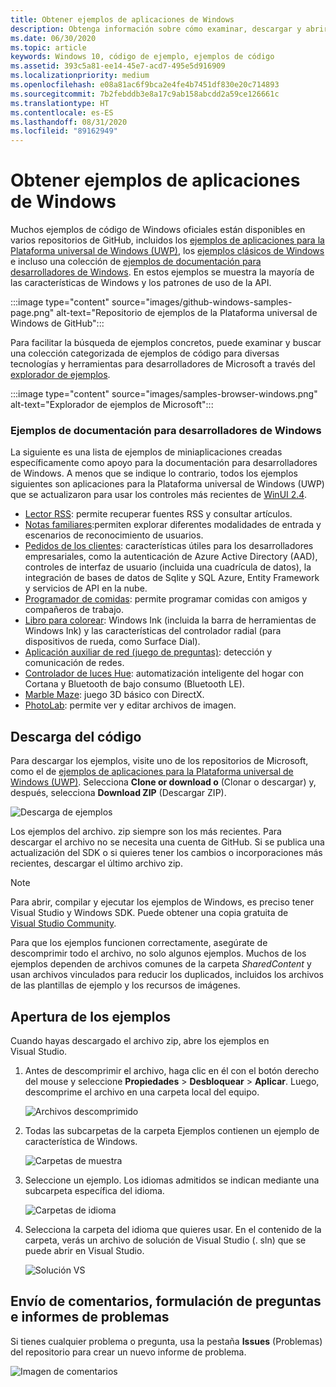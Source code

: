 ```yaml
---
title: Obtener ejemplos de aplicaciones de Windows
description: Obtenga información sobre cómo examinar, descargar y abrir ejemplos de código de GitHub que muestran la mayoría de las características de Windows y sus patrones de uso de la API.
ms.date: 06/30/2020
ms.topic: article
keywords: Windows 10, código de ejemplo, ejemplos de código
ms.assetid: 393c5a81-ee14-45e7-acd7-495e5d916909
ms.localizationpriority: medium
ms.openlocfilehash: e08a81ac6f9bca2e4fe4b7451df830e20c714893
ms.sourcegitcommit: 7b2febddb3e8a17c9ab158abcdd2a59ce126661c
ms.translationtype: HT
ms.contentlocale: es-ES
ms.lasthandoff: 08/31/2020
ms.locfileid: "89162949"
---
```

# <a name="get-windows-app-samples"></a>Obtener ejemplos de aplicaciones de Windows

Muchos ejemplos de código de Windows oficiales están disponibles en varios repositorios de GitHub, incluidos los [ejemplos de aplicaciones para la Plataforma universal de Windows (UWP)](https://github.com/microsoft/Windows-universal-samples), los [ejemplos clásicos de Windows](https://github.com/microsoft/Windows-classic-samples) e incluso una colección de [ejemplos de documentación para desarrolladores de Windows](#windows-developer-documentation-samples). En estos ejemplos se muestra la mayoría de las características de Windows y los patrones de uso de la API.

:::image type="content" source="images/github-windows-samples-page.png" alt-text="Repositorio de ejemplos de la Plataforma universal de Windows de GitHub":::

Para facilitar la búsqueda de ejemplos concretos, puede examinar y buscar una colección categorizada de ejemplos de código para diversas tecnologías y herramientas para desarrolladores de Microsoft a través del [explorador de ejemplos](/samples/browse/).

:::image type="content" source="images/samples-browser-windows.png" alt-text="Explorador de ejemplos de Microsoft":::

### <a name="windows-developer-documentation-samples"></a>Ejemplos de documentación para desarrolladores de Windows

La siguiente es una lista de ejemplos de miniaplicaciones creadas específicamente como apoyo para la documentación para desarrolladores de Windows. A menos que se indique lo contrario, todos los ejemplos siguientes son aplicaciones para la Plataforma universal de Windows (UWP) que se actualizaron para usar los controles más recientes de [WinUI 2.4](/windows/apps/winui/winui2/release-notes/winui-2.4).

- [Lector RSS](https://github.com/Microsoft/Windows-appsample-rssreader): permite recuperar fuentes RSS y consultar artículos.
- [Notas familiares](https://github.com/Microsoft/Windows-appsample-familynotes):permiten explorar diferentes modalidades de entrada y escenarios de reconocimiento de usuarios.
- [Pedidos de los clientes](https://github.com/Microsoft/Windows-appsample-customers-orders-database): características útiles para los desarrolladores empresariales, como la autenticación de Azure Active Directory (AAD), controles de interfaz de usuario (incluida una cuadrícula de datos), la integración de bases de datos de Sqlite y SQL Azure, Entity Framework y servicios de API en la nube.
- [Programador de comidas](https://github.com/Microsoft/Windows-appsample-lunch-scheduler): permite programar comidas con amigos y compañeros de trabajo.
- [Libro para colorear](https://github.com/Microsoft/Windows-appsample-coloringbook): Windows Ink (incluida la barra de herramientas de Windows Ink) y las características del controlador radial (para dispositivos de rueda, como Surface Dial).
- [Aplicación auxiliar de red (juego de preguntas)](https://github.com/Microsoft/Windows-appsample-networkhelper): detección y comunicación de redes.
- [Controlador de luces Hue](https://github.com/Microsoft/Windows-appsample-huelightcontroller): automatización inteligente del hogar con Cortana y Bluetooth de bajo consumo (Bluetooth LE).
- [Marble Maze](https://github.com/Microsoft/Windows-appsample-marble-maze): juego 3D básico con DirectX.
- [PhotoLab](https://github.com/Microsoft/Windows-appsample-photo-lab): permite ver y editar archivos de imagen.

## <a name="download-the-code"></a>Descarga del código

Para descargar los ejemplos, visite uno de los repositorios de Microsoft, como el de [ejemplos de aplicaciones para la Plataforma universal de Windows (UWP)](https://github.com/microsoft/Windows-universal-samples). Selecciona **Clone or download o** (Clonar o descargar) y, después, selecciona **Download ZIP** (Descargar ZIP).

![Descarga de ejemplos](images/SamplesDownloadButton.png)

Los ejemplos del archivo. zip siempre son los más recientes. Para descargar el archivo no se necesita una cuenta de GitHub. Si se publica una actualización del SDK o si quieres tener los cambios o incorporaciones más recientes, descargar el último archivo zip.

> [!NOTE]
> Para abrir, compilar y ejecutar los ejemplos de Windows, es preciso tener Visual Studio y Windows SDK. Puede obtener una copia gratuita de [Visual Studio Community](https://www.microsoft.com/?ref=go).  
>
> Para que los ejemplos funcionen correctamente, asegúrate de descomprimir todo el archivo, no solo algunos ejemplos. Muchos de los ejemplos dependen de archivos comunes de la carpeta *SharedContent* y usan archivos vinculados para reducir los duplicados, incluidos los archivos de las plantillas de ejemplo y los recursos de imágenes.

## <a name="open-the-samples"></a>Apertura de los ejemplos

Cuando hayas descargado el archivo zip, abre los ejemplos en Visual Studio.

1. Antes de descomprimir el archivo, haga clic en él con el botón derecho del mouse y seleccione **Propiedades** > **Desbloquear** > **Aplicar**. Luego, descomprime el archivo en una carpeta local del equipo.

    ![Archivos descomprimido](images/SamplesUnzip1.png)

2. Todas las subcarpetas de la carpeta Ejemplos contienen un ejemplo de característica de Windows.

    ![Carpetas de muestra](images/SamplesUnzip2.png)

3. Seleccione un ejemplo. Los idiomas admitidos se indican mediante una subcarpeta específica del idioma.

    ![Carpetas de idioma](images/SamplesUnzip3.png)

4. Selecciona la carpeta del idioma que quieres usar. En el contenido de la carpeta, verás un archivo de solución de Visual Studio (. sln) que se puede abrir en Visual Studio.

    ![Solución VS](images/SamplesUnzip4.png)

## <a name="give-feedback-ask-questions-and-report-issues"></a>Envío de comentarios, formulación de preguntas e informes de problemas

Si tienes cualquier problema o pregunta, usa la pestaña **Issues** (Problemas) del repositorio para crear un nuevo informe de problema.

![Imagen de comentarios](images/GitHubUWPSamplesFeedback.png)